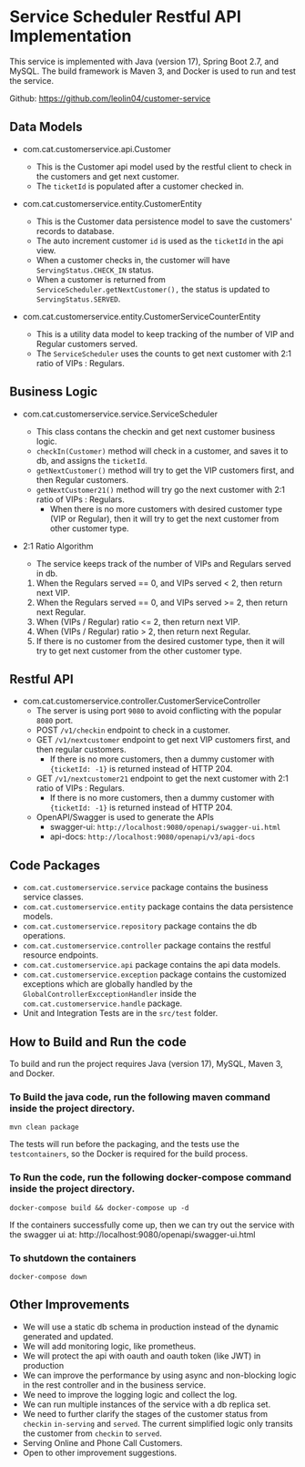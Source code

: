 # Service Scheduler Restful API Implementation

This service is implemented with Java (version 17), Spring Boot 2.7, and MySQL. 
The build framework is Maven 3, and Docker is used to run and test the service. 

Github: https://github.com/leolin04/customer-service

## Data Models
* com.cat.customerservice.api.Customer 
  * This is the Customer api model used by the restful client to check in the customers and get next customer. 
  * The `ticketId` is populated after a customer checked in. 
  
* com.cat.customerservice.entity.CustomerEntity
  * This is the Customer data persistence model to save the customers' records to database.
  * The auto increment customer `id` is used as the `ticketId` in the api view. 
  * When a customer checks in, the customer will have `ServingStatus.CHECK_IN` status.
  * When a customer is returned from `ServiceScheduler.getNextCustomer(),` the status is updated to `ServingStatus.SERVED`. 
  
* com.cat.customerservice.entity.CustomerServiceCounterEntity
  * This is a utility data model to keep tracking of the number of VIP and Regular customers served. 
  * The `ServiceScheduler` uses the counts to get next customer with 2:1 ratio of VIPs : Regulars.

## Business Logic
* com.cat.customerservice.service.ServiceScheduler
  * This class contans the checkin and get next customer business logic. 
  * `checkIn(Customer)` method will check in a customer, and saves it to db, and assigns the `ticketId`.
  * `getNextCustomer()` method will try to get the VIP customers first, and then Regular customers. 
  * `getNextCustomer21()` method will try go the next customer with 2:1 ratio of VIPs : Regulars.
    * When there is no more customers with desired customer type (VIP or Regular), then it will try to 
      get the next customer from other customer type. 
  
* 2:1 Ratio Algorithm
  * The service keeps track of the number of VIPs and Regulars served in db.
  1. When the Regulars served == 0, and VIPs served < 2, then return next VIP.
  2. When the Regulars served == 0, and VIPs served >= 2, then return next Regular.
  3. When (VIPs / Regular) ratio <= 2, then return next VIP.
  4. When (VIPs / Regular) ratio > 2, then return next Regular.
  5. If there is no customer from the desired customer type, then it will try to get next customer from
     the other customer type. 
     
## Restful API
* com.cat.customerservice.controller.CustomerServiceController
  * The server is using port `9080` to avoid conflicting with the popular `8080` port.  
  * POST `/v1/checkin` endpoint to check in a customer.
  * GET `/v1/nextcustomer` endpoint to get next VIP customers first, and then regular customers.
    * If there is no more customers, then a dummy customer with `{ticketId: -1}` is returned instead of HTTP 204. 
  * GET `/v1/nextcustomer21` endpoint to get the next customer with 2:1 ratio of VIPs : Regulars.
    * If there is no more customers, then a dummy customer with `{ticketId: -1}` is returned instead of HTTP 204.
  * OpenAPI/Swagger is used to generate the APIs 
    * swagger-ui: `http://localhost:9080/openapi/swagger-ui.html`
    * api-docs: `http://localhost:9080/openapi/v3/api-docs`

## Code Packages
* `com.cat.customerservice.service` package contains the business service classes.
* `com.cat.customerservice.entity` package contains the data persistence models.
* `com.cat.customerservice.repository` package contains the db operations.
* `com.cat.customerservice.controller` package contains the restful resource endpoints.
* `com.cat.customerservice.api` package contains the api data models. 
* `com.cat.customerservice.exception` package contains the customized exceptions which are globally handled by
   the  `GlobalControllerExcceptionHandler` inside the `com.cat.customerservice.handle` package.
* Unit and Integration Tests are in the `src/test` folder. 

## How to Build and Run the code
To build and run the project requires Java (version 17), MySQL, Maven 3, and Docker. 

### To Build the java code, run the following maven command inside the project directory.
```
mvn clean package
```
The tests will run before the packaging, and the tests use the `testcontainers`, 
so the Docker is required for the build process. 

### To Run the code, run the following docker-compose command inside the project directory.
```
docker-compose build && docker-compose up -d
```
If the containers successfully come up, then we can try out the service with the swagger ui at:
http://localhost:9080/openapi/swagger-ui.html

### To shutdown the containers
```
docker-compose down
```

## Other Improvements
* We will use a static db schema in production instead of the dynamic generated and updated.
* We will add monitoring logic, like prometheus.
* We will protect the api with oauth and oauth token (like JWT) in production
* We can improve the performance by using async and non-blocking logic in the rest controller and in the business service.
* We need to improve the logging logic and collect the log. 
* We can run multiple instances of the service with a db replica set. 
* We need to further clarify the stages of the customer status from `checkin` `in-serving` and `served`.
  The current simplified logic only transits the customer from `checkin` to `served`. 
* Serving Online and Phone Call Customers. 
* Open to other improvement suggestions. 